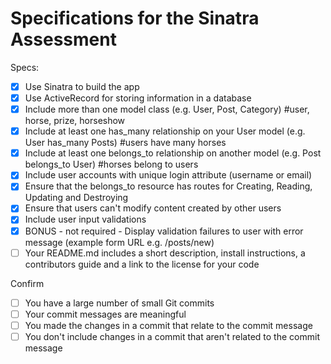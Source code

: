 # Specifications for the Sinatra Assessment

Specs:
- [x] Use Sinatra to build the app
- [x] Use ActiveRecord for storing information in a database
- [x] Include more than one model class (e.g. User, Post, Category) 
        #user, horse, prize, horseshow
- [x] Include at least one has_many relationship on your User model (e.g. User has_many Posts) 
        #users have many horses
- [x] Include at least one belongs_to relationship on another model (e.g. Post belongs_to User) 
        #horses belong to users
- [x] Include user accounts with unique login attribute (username or email)
- [x] Ensure that the belongs_to resource has routes for Creating, Reading, Updating and Destroying
- [X] Ensure that users can't modify content created by other users
- [X] Include user input validations
- [X] BONUS - not required - Display validation failures to user with error message (example form URL e.g. /posts/new)
- [ ] Your README.md includes a short description, install instructions, a contributors guide and a link to the license for your code

Confirm
- [ ] You have a large number of small Git commits
- [ ] Your commit messages are meaningful
- [ ] You made the changes in a commit that relate to the commit message
- [ ] You don't include changes in a commit that aren't related to the commit message
